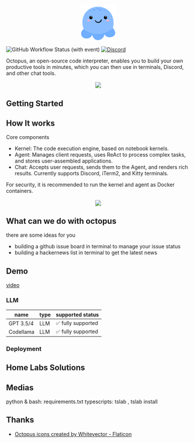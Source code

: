 <p align="center">
<img width="100px" src="./images/octopus_logo.png" align="center"/>

![GitHub Workflow Status (with event)](https://img.shields.io/github/actions/workflow/status/dbpunk-labs/octopus/ci.yml?branch=main&style=flat-square)
[![Discord](https://badgen.net/badge/icon/discord?icon=discord&label)](https://discord.gg/UjSHsjaz66)

Octopus, an open-source code interpreter, enables you to build your own productive tools in minutes, which you can then use in terminals, Discord, and other chat tools.

<p align="center">
<img width="800px" src="https://github.com/dbpunk-labs/octopus/assets/8623385/709f84f6-3b7f-49cf-b83f-e26d2d802015" align="center"/>

## Getting Started

## How It works

Core components

* Kernel: The code execution engine, based on notebook kernels.
* Agent: Manages client requests, uses ReAct to process complex tasks, and stores user-assembled applications.
* Chat: Accepts user requests, sends them to the Agent, and renders rich results. Currently supports Discord, iTerm2, and Kitty terminals.

For security, it is recommended to run the kernel and agent as Docker containers.

<p align="center">
<img width="800px" src="https://github.com/dbpunk-labs/octopus/assets/8623385/3a3e158c-5af2-46e9-8da8-5e07b69f3433" align="center"/>

## What can we do with octopus

there are some ideas for you
* building a github issue board in terminal to manage your issue status
* building a hackernews list in terminal to get the latest news

## Demo

[video](https://github.com/dbpunk-labs/octopus/assets/8623385/1b7a47e5-8ac9-4d42-9eb2-848b47b8db84)

### LLM

|name|type|supported status|
|----|----|----------------|
|GPT 3.5/4 | LLM | ✅ fully supported|
|Codellama | LLM | ✅ fully supported|

### Deployment

## Home Labs Solutions

## Medias
python & bash: requirements.txt
typescripts: tslab , tslab install

## Thanks

* [Octopus icons created by Whitevector - Flaticon](https://www.flaticon.com/free-icons/octopus)
